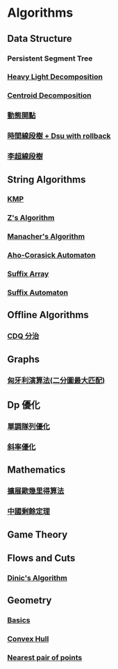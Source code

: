 # Algorithms

## Data Structure
### Persistent Segment Tree
### [Heavy Light Decomposition](https://github.com/EricHuang2006/Algorithms/blob/main/Data%20Structure/Heavy-Light%20Decomposition.cpp)
### [Centroid Decomposition](https://github.com/EricHuang2006/Algorithms/blob/main/Data%20Structure/Centroid%20Decomposition.cpp)
### [動態開點](https://github.com/EricHuang2006/Algorithms/blob/main/Data%20Structure/%E5%8B%95%E6%85%8B%E9%96%8B%E9%BB%9E.cpp)
### [時間線段樹 + Dsu with rollback](https://github.com/EricHuang2006/Algorithms/blob/main/Data%20Structure/%E6%99%82%E9%96%93%E7%B7%9A%E6%AE%B5%E6%A8%B9%20%2B%20Dsu%20with%20Rollback.cpp)
### [李超線段樹](https://github.com/EricHuang2006/Algorithms/blob/main/Data%20Structure/%E6%9D%8E%E8%B6%85%E7%B7%9A%E6%AE%B5%E6%A8%B9.cpp)
## String Algorithms
### [KMP](https://github.com/EricHuang2006/Algorithms/blob/main/String%20Algorithms/KMP.cpp)
### [Z's Algorithm](https://github.com/EricHuang2006/Algorithms/blob/main/String%20Algorithms/Z%20Algorithm.cpp)
### [Manacher's Algorithm](https://github.com/EricHuang2006/Algorithms/blob/main/String%20Algorithms/Manacher's%20Algorithm.cpp)
### [Aho-Corasick Automaton](https://github.com/EricHuang2006/Algorithms/blob/main/String%20Algorithms/Aho-Corasick%20Automaton.cpp)
### [Suffix Array](https://github.com/EricHuang2006/Algorithms/blob/main/String%20Algorithms/Suffix%20Array.cpp)
### [Suffix Automaton](https://github.com/EricHuang2006/Algorithms/blob/main/String%20Algorithms/Suffix%20Automaton.cpp)

## Offline Algorithms
### [CDQ 分治](https://github.com/EricHuang2006/Algorithms/blob/main/Offline%20Algorithms/CDQ%E5%88%86%E6%B2%BB.cpp)

## Graphs
### [匈牙利演算法(二分圖最大匹配)](https://github.com/EricHuang2006/Algorithms/blob/main/Graphs/%E5%8C%88%E7%89%99%E5%88%A9%E6%BC%94%E7%AE%97%E6%B3%95%20For%20Maximum%20Bipartite%20Matching.cpp)
## Dp 優化
### [單調隊列優化](https://github.com/EricHuang2006/Algorithms/blob/main/Dp%E5%84%AA%E5%8C%96/%E5%96%AE%E8%AA%BF%E9%9A%8A%E5%88%97%E5%84%AA%E5%8C%96.cpp)
### [斜率優化](https://github.com/EricHuang2006/Algorithms/blob/main/Dp%E5%84%AA%E5%8C%96/%E6%96%9C%E7%8E%87%E5%84%AA%E5%8C%96(Convex%20Hull%20Trick).cpp)
## Mathematics
### [擴展歐幾里得算法](https://github.com/EricHuang2006/Algorithms/blob/main/Mathematics/%E6%93%B4%E5%B1%95%E6%AD%90%E5%B9%BE%E9%87%8C%E5%BE%97%E7%AE%97%E6%B3%95.cpp)
### [中國剩餘定理](https://github.com/EricHuang2006/Algorithms/blob/main/Mathematics/%E4%B8%AD%E5%9C%8B%E5%89%A9%E9%A4%98%E5%AE%9A%E7%90%86(CRT).cpp)
## Game Theory

## Flows and Cuts
### [Dinic's Algorithm](https://github.com/EricHuang2006/Algorithms/blob/main/Flows%20and%20Cuts/Dinic's%20Algorithm.cpp)

## Geometry
### [Basics](https://github.com/EricHuang2006/Algorithms/blob/main/Geometry/Basics.cpp)
### [Convex Hull](https://github.com/EricHuang2006/Algorithms/blob/main/Geometry/Convex%20Hull.cpp)
### [Nearest pair of points](https://github.com/EricHuang2006/Algorithms/blob/main/Geometry/Finding%20the%20nearest%20pair%20of%20points.cpp)
